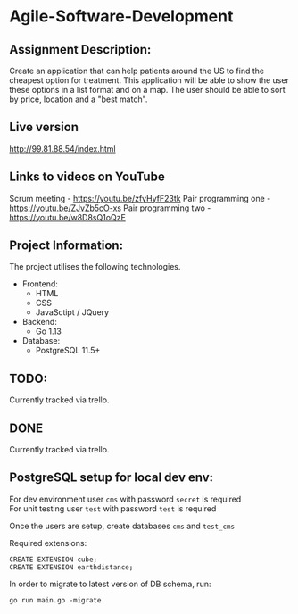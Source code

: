 # Agile-Software-Development
## Assignment Description:
Create an application that can help patients around the US to find the cheapest option for treatment. This application will be able to show the user these options in a list format and on a map. The user should be able to sort by price, location and a "best match".

## Live version
http://99.81.88.54/index.html

## Links to videos on YouTube 
Scrum meeting - https://youtu.be/zfyHyfF23tk
Pair programming one - https://youtu.be/ZJvZb5cO-xs
Pair programming two - https://youtu.be/w8D8sQ1oQzE

## Project Information:
The project utilises the following technologies.
* Frontend:
	* HTML
	* CSS
	* JavaSctipt / JQuery
* Backend:
	* Go 1.13
* Database:
	* PostgreSQL 11.5+

## TODO:
Currently tracked via trello.

## DONE
Currently tracked via trello.



## PostgreSQL setup for local dev env:
For dev environment user `cms` with password `secret` is required  
For unit testing user `test` with password `test` is required  

Once the users are setup, create databases `cms` and `test_cms`

Required extensions:
```
CREATE EXTENSION cube;
CREATE EXTENSION earthdistance;
```

In order to migrate to latest version of DB schema, run:
```
go run main.go -migrate
```  
